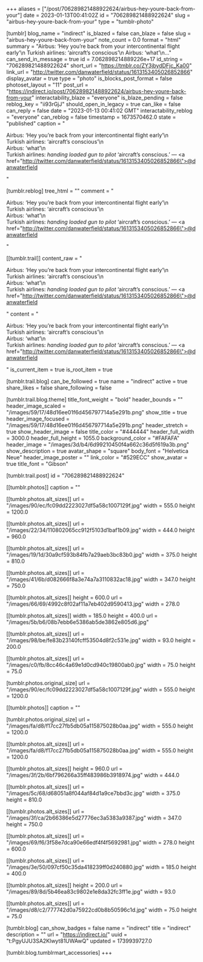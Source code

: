 +++
aliases = ["/post/706289821488922624/airbus-hey-youre-back-from-your"]
date = 2023-01-13T00:41:02Z
id = "706289821488922624"
slug = "airbus-hey-youre-back-from-your"
type = "tumblr-photo"

[tumblr]
blog_name = "indirect"
is_blazed = false
can_blaze = false
slug = "airbus-hey-youre-back-from-your"
note_count = 0.0
format = "html"
summary = "Airbus: ‘Hey you’re back from your intercontinental flight early’\n Turkish airlines: ‘aircraft’s conscious’\n Airbus: ‘what’\n..."
can_send_in_message = true
id = 7.062898214889226e+17
id_string = "706289821488922624"
short_url = "https://tmblr.co/ZY3jbydDFjc_Ka00"
link_url = "http://twitter.com/danwaterfield/status/1613153405026852866"
display_avatar = true
type = "photo"
is_blocks_post_format = false
photoset_layout = "11"
post_url = "https://indirect.io/post/706289821488922624/airbus-hey-youre-back-from-your"
interactability_blaze = "everyone"
is_blaze_pending = false
reblog_key = "ii93rGjJ"
should_open_in_legacy = true
can_like = false
can_reply = false
date = "2023-01-13 00:41:02 GMT"
interactability_reblog = "everyone"
can_reblog = false
timestamp = 1673570462.0
state = "published"
caption = "<p>Airbus: ‘Hey you’re back from your intercontinental flight early’\n<br/>Turkish airlines: ‘aircraft’s conscious’\n<br/>Airbus: ‘what’\n<br/>Turkish airlines: *handing loaded gun to pilot* ‘aircraft’s conscious.’ — <a href=\"http://twitter.com/danwaterfield/status/1613153405026852866\">@danwaterfield</a></p>"

[tumblr.reblog]
tree_html = ""
comment = "<p>Airbus: ‘Hey you’re back from your intercontinental flight early’\n<br>Turkish airlines: ‘aircraft’s conscious’\n<br>Airbus: ‘what’\n<br>Turkish airlines: *handing loaded gun to pilot* ‘aircraft’s conscious.’ — <a href=\"http://twitter.com/danwaterfield/status/1613153405026852866\">@danwaterfield</a></p>"

[[tumblr.trail]]
content_raw = "<p>Airbus: ‘Hey you’re back from your intercontinental flight early’\n<br>Turkish airlines: ‘aircraft’s conscious’\n<br>Airbus: ‘what’\n<br>Turkish airlines: *handing loaded gun to pilot* ‘aircraft’s conscious.’ — <a href=\"http://twitter.com/danwaterfield/status/1613153405026852866\">@danwaterfield</a></p>"
content = "<p>Airbus: &lsquo;Hey you&rsquo;re back from your intercontinental flight early&rsquo;\n<br />Turkish airlines: &lsquo;aircraft&rsquo;s conscious&rsquo;\n<br />Airbus: &lsquo;what&rsquo;\n<br />Turkish airlines: *handing loaded gun to pilot* &lsquo;aircraft&rsquo;s conscious.&rsquo; &mdash; <a href=\"http://twitter.com/danwaterfield/status/1613153405026852866\">@danwaterfield</a></p>"
is_current_item = true
is_root_item = true

[tumblr.trail.blog]
can_be_followed = true
name = "indirect"
active = true
share_likes = false
share_following = false

[tumblr.trail.blog.theme]
title_font_weight = "bold"
header_bounds = ""
header_image_scaled = "/images/59/17/48d16ee01f6d456797714a5e291b.png"
show_title = true
header_image_focused = "/images/59/17/48d16ee01f6d456797714a5e291b.png"
header_stretch = true
show_header_image = false
title_color = "#444444"
header_full_width = 3000.0
header_full_height = 1055.0
background_color = "#FAFAFA"
header_image = "/images/3d/b4/6d99210450f4a662c36d5f619a3b.png"
show_description = true
avatar_shape = "square"
body_font = "Helvetica Neue"
header_image_poster = ""
link_color = "#529ECC"
show_avatar = true
title_font = "Gibson"

[tumblr.trail.post]
id = "706289821488922624"

[[tumblr.photos]]
caption = ""

[[tumblr.photos.alt_sizes]]
url = "/images/90/ec/fc09dd2223027df5a58c1007129f.jpg"
width = 555.0
height = 1200.0

[[tumblr.photos.alt_sizes]]
url = "/images/22/34/110802065cc912f5103d1baf1b09.jpg"
width = 444.0
height = 960.0

[[tumblr.photos.alt_sizes]]
url = "/images/19/1d/30a9cf593b84fb7a29aeb3bc83b0.jpg"
width = 375.0
height = 810.0

[[tumblr.photos.alt_sizes]]
url = "/images/41/6b/d082666f8a3e74a7a3110832ac18.jpg"
width = 347.0
height = 750.0

[[tumblr.photos.alt_sizes]]
height = 600.0
url = "/images/66/69/4992c8f02af11a7eb402d9590413.jpg"
width = 278.0

[[tumblr.photos.alt_sizes]]
width = 185.0
height = 400.0
url = "/images/5b/b6/08b7ebb6e5386ab5de3862e805d6.jpg"

[[tumblr.photos.alt_sizes]]
url = "/images/98/be/fe83b23140fcff53504d8f2c531e.jpg"
width = 93.0
height = 200.0

[[tumblr.photos.alt_sizes]]
url = "/images/c0/fb/8cc46c4a69e1d0cd940c19800ab0.jpg"
width = 75.0
height = 75.0

[tumblr.photos.original_size]
url = "/images/90/ec/fc09dd2223027df5a58c1007129f.jpg"
width = 555.0
height = 1200.0

[[tumblr.photos]]
caption = ""

[tumblr.photos.original_size]
url = "/images/fa/d8/f17cc27fb5db05a115875028b0aa.jpg"
width = 555.0
height = 1200.0

[[tumblr.photos.alt_sizes]]
url = "/images/fa/d8/f17cc27fb5db05a115875028b0aa.jpg"
width = 555.0
height = 1200.0

[[tumblr.photos.alt_sizes]]
height = 960.0
url = "/images/3f/2b/6bf796266a35ff483986b3918974.jpg"
width = 444.0

[[tumblr.photos.alt_sizes]]
url = "/images/5c/68/d68051a8f044af84d1a9ce7bbd3c.jpg"
width = 375.0
height = 810.0

[[tumblr.photos.alt_sizes]]
url = "/images/3f/ca/2b66386e5d27776ec3a5383a9387.jpg"
width = 347.0
height = 750.0

[[tumblr.photos.alt_sizes]]
url = "/images/69/f6/3f58e7dca90e66edf4f4f5692981.jpg"
width = 278.0
height = 600.0

[[tumblr.photos.alt_sizes]]
url = "/images/3e/50/097cf50c35da418239ff0d240880.jpg"
width = 185.0
height = 400.0

[[tumblr.photos.alt_sizes]]
height = 200.0
url = "/images/89/8d/5b46ea83c9802e1e8da32fc3ff1e.jpg"
width = 93.0

[[tumblr.photos.alt_sizes]]
url = "/images/d8/c2/777742d0a75922cd0b8b50596c1d.jpg"
width = 75.0
height = 75.0

[tumblr.blog]
can_show_badges = false
name = "indirect"
title = "indirect"
description = ""
url = "https://indirect.io/"
uuid = "t:PgyUJU3SA2Klwyt81UWAwQ"
updated = 1739939727.0

[tumblr.blog.tumblrmart_accessories]
+++
